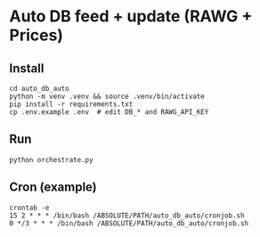 
# Auto DB feed + update (RAWG + Prices)

## Install
```
cd auto_db_auto
python -m venv .venv && source .venv/bin/activate
pip install -r requirements.txt
cp .env.example .env  # edit DB_* and RAWG_API_KEY
```

## Run
```
python orchestrate.py
```

## Cron (example)
```
crontab -e
15 2 * * * /bin/bash /ABSOLUTE/PATH/auto_db_auto/cronjob.sh
0 */3 * * * /bin/bash /ABSOLUTE/PATH/auto_db_auto/cronjob.sh
```
